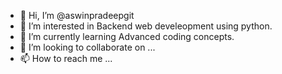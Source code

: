 - 👋 Hi, I’m @aswinpradeepgit
- 👀 I’m interested in Backend web develeopment using python. 
- 🌱 I’m currently learning Advanced coding concepts.
- 💞️ I’m looking to collaborate on ...
- 📫 How to reach me ...

<!---
aswinpradeepgit/aswinpradeepgit is a ✨ special ✨ repository because its `README.md` (this file) appears on your GitHub profile.
You can click the Preview link to take a look at your changes.
--->
